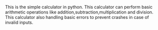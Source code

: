 This is the simple calculator in python.
This calculator can perform basic arithmetic operations like addition,subtraction,multiplication and division.
This calculator also handling basic errors to prevent crashes in case of invalid inputs.
